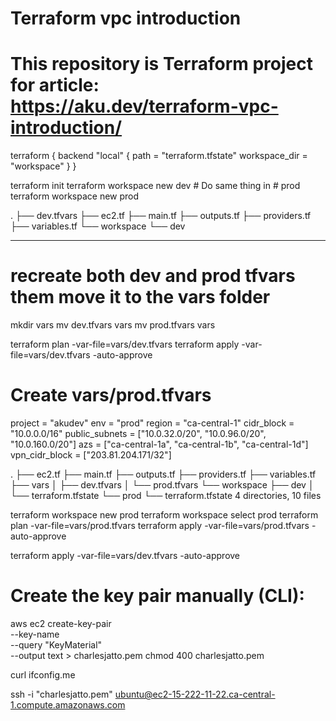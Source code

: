 # Terraform vpc introduction

# This repository is Terraform project for article: https://aku.dev/terraform-vpc-introduction/

terraform {
  backend "local" {
    path          = "terraform.tfstate"
    workspace_dir = "workspace"
  }
}

terraform init
terraform workspace new dev # Do same thing in # prod terraform workspace new prod

.
├── dev.tfvars
├── ec2.tf
├── main.tf
├── outputs.tf
├── providers.tf
├── variables.tf
└── workspace
    └── dev

---

# recreate both dev and prod tfvars them move it to the vars folder
mkdir vars
mv dev.tfvars vars
mv prod.tfvars vars

terraform plan -var-file=vars/dev.tfvars
terraform apply -var-file=vars/dev.tfvars -auto-approve

# Create vars/prod.tfvars
project        = "akudev"
env            = "prod"
region         = "ca-central-1"
cidr_block     = "10.0.0.0/16"
public_subnets = ["10.0.32.0/20", "10.0.96.0/20", "10.0.160.0/20"]
azs            = ["ca-central-1a", "ca-central-1b", "ca-central-1d"]
vpn_cidr_block = ["203.81.204.171/32"]

.
├── ec2.tf
├── main.tf
├── outputs.tf
├── providers.tf
├── variables.tf
├── vars
│   ├── dev.tfvars
│   └── prod.tfvars
└── workspace
    ├── dev
    │   └── terraform.tfstate
    └── prod
        └── terraform.tfstate
4 directories, 10 files

terraform workspace new prod
terraform workspace select prod
terraform plan -var-file=vars/prod.tfvars
terraform apply -var-file=vars/prod.tfvars -auto-approve

terraform apply -var-file=vars/dev.tfvars -auto-approve

# Create the key pair manually (CLI):
aws ec2 create-key-pair \
  --key-name <name of key> \
  --query "KeyMaterial" \
  --output text > charlesjatto.pem
chmod 400 charlesjatto.pem

curl ifconfig.me

ssh -i "charlesjatto.pem" ubuntu@ec2-15-222-11-22.ca-central-1.compute.amazonaws.com